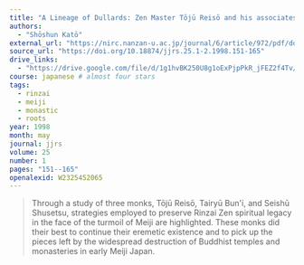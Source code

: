 ```yaml
---
title: "A Lineage of Dullards: Zen Master Tōjū Reisō and his associates"
authors:
  - "Shōshun Katō"
external_url: "https://nirc.nanzan-u.ac.jp/journal/6/article/972/pdf/download"
source_url: "https://doi.org/10.18874/jjrs.25.1-2.1998.151-165"
drive_links:
  - "https://drive.google.com/file/d/1g1hvBK250U8g1oExPjpPkR_jFEZ2f4Tv/view?usp=drivesdk"
course: japanese # almost four stars
tags:
  - rinzai
  - meiji
  - monastic
  - roots
year: 1998
month: may
journal: jjrs
volume: 25
number: 1
pages: "151--165"
openalexid: W2325452065
---
```


> Through a study of three monks, Tōjū Reisō, Tairyū Bun'i, and Seishū Shusetsu, strategies employed to preserve Rinzai Zen spiritual legacy in the face of the turmoil of Meiji are highlighted.
These monks did their best to continue their eremetic existence and to pick up the pieces left by the widespread destruction of Buddhist temples and monasteries in early Meiji Japan.

